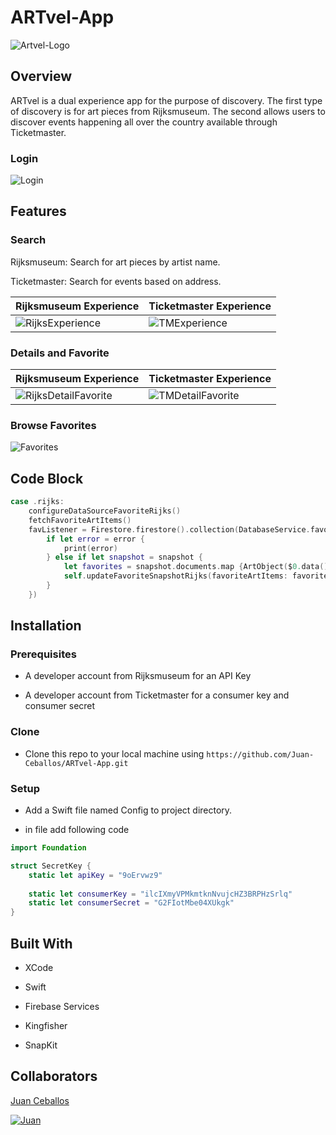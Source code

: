 # ARTvel-App

![Artvel-Logo](ARTvel-App/SupportingFiles/Assets.xcassets/ARTvelLogo.imageset/ARTvelLogo.png)

## Overview

ARTvel is a dual experience app for the purpose of discovery. The first type of discovery is for art pieces from Rijksmuseum. The second allows users to discover events happening all over the country available through Ticketmaster. 

       
### Login  

![Login](ARTvel-App/SupportingFiles/Assets.xcassets/Login.imageset/Login.png) 

## Features

### Search
Rijksmuseum: Search for art pieces by artist name.

Ticketmaster: Search for events based on address.

Rijksmuseum Experience | Ticketmaster Experience
---------------------- | -----------------------
![RijksExperience](ARTvel-App/SupportingFiles/Assets.xcassets/RijksExperience.imageset/RijksExperience.png) | ![TMExperience](ARTvel-App/SupportingFiles/Assets.xcassets/TMExperience.imageset/TMExperience.png)

### Details and Favorite

Rijksmuseum Experience | Ticketmaster Experience
---------------------- | -----------------------
![RijksDetailFavorite](ARTvel-App/SupportingFiles/Assets.xcassets/RijksDetailFavorite.imageset/RijksDetailFavorite.png) | ![TMDetailFavorite](ARTvel-App/SupportingFiles/Assets.xcassets/TMDetailFavorite.imageset/TMDetailFavorite.png)

### Browse Favorites

![Favorites](ARTvel-App/SupportingFiles/Assets.xcassets/Favorites.imageset/Favorites.png)

## Code Block

```swift
case .rijks:
    configureDataSourceFavoriteRijks()
    fetchFavoriteArtItems()
    favListener = Firestore.firestore().collection(DatabaseService.favoriteCollectionRijks).whereField("userID", isEqualTo: user.uid).addSnapshotListener({ (snapshot, error) in
        if let error = error {
            print(error)
        } else if let snapshot = snapshot {
            let favorites = snapshot.documents.map {ArtObject($0.data(), $0.data())}
            self.updateFavoriteSnapshotRijks(favoriteArtItems: favorites)
        }
    })
```

## Installation

### Prerequisites

* A developer account from Rijksmuseum for an API Key

* A developer account from Ticketmaster for a consumer key and consumer secret

### Clone

* Clone this repo to your local machine using `https://github.com/Juan-Ceballos/ARTvel-App.git`

### Setup

* Add a Swift file named Config to project directory.

* in file add following code

```swift
import Foundation

struct SecretKey {
    static let apiKey = "9oErvwz9"
    
    static let consumerKey = "ilcIXmyVPMkmtknNvujcHZ3BRPHzSrlq"
    static let consumerSecret = "G2FIotMbe04XUkgk"
}
```

## Built With

* XCode

* Swift

* Firebase Services

* Kingfisher

* SnapKit

## Collaborators

[Juan Ceballos](https://github.com/Juan-Ceballos)

[![Juan](https://avatars1.githubusercontent.com/u/55723135?s=250&u=cce4396e360011123eebd2f52323aa6248023ef0&v=4)](https://github.com/Juan-Ceballos)
